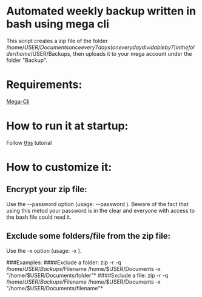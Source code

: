 # Automated weekly backup written in bash using mega cli
This script creates a zip file of the folder /home/$USER/Documents once every 7 days (on every day dividable by 7) in the folder /home/$USER/Backups, then uploads it to your mega account under the folder "Backup". 

# Requirements: 
[Mega-Cli](https://mega.io/cmd)

# How to run it at startup:
Follow [this](https://stackoverflow.com/questions/12973777/how-to-run-a-shell-script-at-startup) tutorial

# How to customize it:
## Encrypt your zip file:
Use the --password option (usage: --password <password>). Beware of the fact that using this metod your password is in the clear and everyone with access to the bash file could read it.

## Exclude some folders/file from the zip file:
Use the -x option (usage: -x <paths>).
  
###Examples:
####Exclude a folder:
zip -r -q /home/$USER/Backups/$Filename /home/$USER/Documents -x "/home/$USER/Documents/folder"\*
####Exclude a file:
zip -r -q /home/$USER/Backups/$Filename /home/$USER/Documents -x "/home/$USER/Documents/filename"\*
